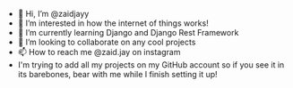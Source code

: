 - 👋 Hi, I’m @zaidjayy
- 👀 I’m interested in how the internet of things works!
- 🌱 I’m currently learning Django and Django Rest Framework
- 💞️ I’m looking to collaborate on any cool projects
- 📫 How to reach me @zaid.jay on instagram
- I'm trying to add all my projects on my GitHub account so if you see it in its barebones, bear with me while I finish setting it up! 

<!---
zaidjayy/zaidjayy is a ✨ special ✨ repository because its `README.md` (this file) appears on your GitHub profile.
You can click the Preview link to take a look at your changes.
--->
